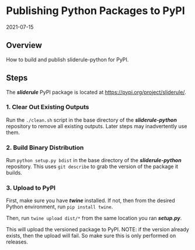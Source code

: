 # Publishing Python Packages to PyPI

2021-07-15

## Overview

How to build and publish sliderule-python for PyPI.

## Steps

The ___sliderule___ PyPI package is located at https://pypi.org/project/sliderule/.

### 1. Clear Out Existing Outputs

Run the `./clean.sh` script in the base directory of the ___sliderule-python___ repository to remove all existing outputs.  Later steps may inadvertently use them.

### 2. Build Binary Distribution

Run `python setup.py bdist` in the base directory of the ___sliderule-python___ repository.  This uses `git describe` to grab the version of the package it builds.

### 3. Upload to PyPI

First, make sure you have ___twine___ installed. If not, then from the desired Python environment, run `pip install twine`.

Then, run `twine upload dist/*` from the same location you ran ___setup.py___.

This will upload the versioned package to PyPI.  NOTE: if the version already exists, then the upload will fail.  So make sure this is only performed on releases.
